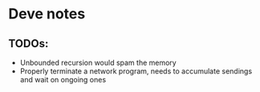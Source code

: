 # Deve notes


## TODOs:
- Unbounded recursion would spam the memory
- Properly terminate a network program, needs to accumulate sendings and wait on ongoing ones